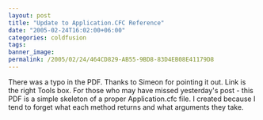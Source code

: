 ```yaml
---
layout: post
title: "Update to Application.CFC Reference"
date: "2005-02-24T16:02:00+06:00"
categories: coldfusion 
tags: 
banner_image: 
permalink: /2005/02/24/464CD829-AB55-9BD8-83D4EB08E41179D8
---
```


There was a typo in the PDF. Thanks to Simeon for pointing it out. Link is the right Tools box. For those who may have missed yesterday's post - this PDF is a simple skeleton of a proper Application.cfc file. I created because I tend to forget what each method returns and what arguments they take.